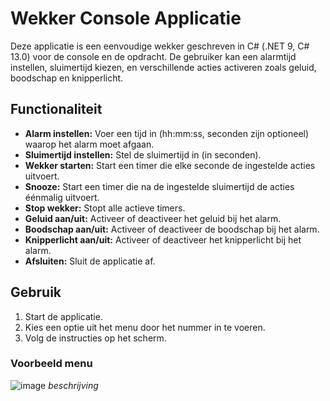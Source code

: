 # Wekker Console Applicatie

Deze applicatie is een eenvoudige wekker geschreven in C# (.NET 9, C# 13.0) voor de console en de opdracht. 
De gebruiker kan een alarmtijd instellen, sluimertijd kiezen, en verschillende acties activeren zoals geluid, 
boodschap en knipperlicht.

## Functionaliteit

- **Alarm instellen:** Voer een tijd in (hh:mm:ss, seconden zijn optioneel) waarop het alarm moet afgaan.
- **Sluimertijd instellen:** Stel de sluimertijd in (in seconden).
- **Wekker starten:** Start een timer die elke seconde de ingestelde acties uitvoert.
- **Snooze:** Start een timer die na de ingestelde sluimertijd de acties éénmalig uitvoert.
- **Stop wekker:** Stopt alle actieve timers.
- **Geluid aan/uit:** Activeer of deactiveer het geluid bij het alarm.
- **Boodschap aan/uit:** Activeer of deactiveer de boodschap bij het alarm.
- **Knipperlicht aan/uit:** Activeer of deactiveer het knipperlicht bij het alarm.
- **Afsluiten:** Sluit de applicatie af.

## Gebruik

1. Start de applicatie.
2. Kies een optie uit het menu door het nummer in te voeren.
3. Volg de instructies op het scherm.

### Voorbeeld menu

![image]()
*beschrijving*
